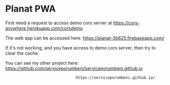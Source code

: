 # Planat PWA
First need a request to access demo cors server at https://cors-anywhere.herokuapp.com/corsdemo

The web app can be accessed here: https://planat-3b625.firebaseapp.com/

If it's not working, and you have access to demo cors server, then try to clear the cache.


You can see my other project here: https://github.com/serviceporumbeni/serviceporumbeni.github.io
                                   
                                   https://serviceporumbeni.github.io/
